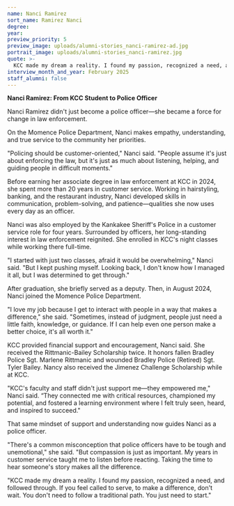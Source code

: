 ```yaml
---
name: Nanci Ramirez
sort_name: Ramirez Nanci
degree:
year:
preview_priority: 5
preview_image: uploads/alumni-stories_nanci-ramirez-ad.jpg
portrait_image: uploads/alumni-stories_nanci-ramirez.jpg
quote: >-
  KCC made my dream a reality. I found my passion, recognized a need, and followed through.
interview_month_and_year: February 2025
staff_alumni: false
---
```

**Nanci Ramirez: From KCC Student to Police Officer**

Nanci Ramirez didn't just become a police officer—she became a force for change in law enforcement.

On the Momence Police Department, Nanci makes empathy, understanding, and true service to the community her priorities.

"Policing should be customer-oriented," Nanci said. "People assume it's just about enforcing the law, but it's just as much about listening, helping, and guiding people in difficult moments."

Before earning her associate degree in law enforcement at KCC in 2024, she spent more than 20 years in customer service. Working in hairstyling, banking, and the restaurant industry, Nanci developed skills in communication, problem-solving, and patience—qualities she now uses every day as an officer.

Nanci was also employed by the Kankakee Sheriff's Police in a customer service role for four years. Surrounded by officers, her long-standing interest in law enforcement reignited. She enrolled in KCC's night classes while working there full-time.

"I started with just two classes, afraid it would be overwhelming," Nanci said. "But I kept pushing myself. Looking back, I don't know how I managed it all, but I was determined to get through."

After graduation, she briefly served as a deputy. Then, in August 2024, Nanci joined the Momence Police Department.

"I love my job because I get to interact with people in a way that makes a difference," she said. "Sometimes, instead of judgment, people just need a little faith, knowledge, or guidance. If I can help even one person make a better choice, it's all worth it."

KCC provided financial support and encouragement, Nanci said. She received the Rittmanic-Bailey Scholarship twice. It honors fallen Bradley Police Sgt. Marlene Rittmanic and wounded Bradley Police (Retired) Sgt. Tyler Bailey. Nancy also received the Jimenez Challenge Scholarship while at KCC.

"KCC's faculty and staff didn't just support me—they empowered me," Nanci said. “They connected me with critical resources, championed my potential, and fostered a learning environment where I felt truly seen, heard, and inspired to succeed."

That same mindset of support and understanding now guides Nanci as a police officer.

"There's a common misconception that police officers have to be tough and unemotional," she said. "But compassion is just as important. My years in customer service taught me to listen before reacting. Taking the time to hear someone's story makes all the difference.

"KCC made my dream a reality. I found my passion, recognized a need, and followed through. If you feel called to serve, to make a difference, don't wait. You don't need to follow a traditional path. You just need to start."
